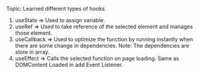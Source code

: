 Topic:        Learned different types of hooks

1. useState => Used to assign variable.
2. useRef => Used to take reference of the selected element and manages those element.
3. useCallback => Used to optimize the function by running instantly when there are some change in dependencies. Note: The dependencies are store in array.
4. useEffect => Calls the selected function on page loading. Same as DOMContent Loaded in add Event Listener.